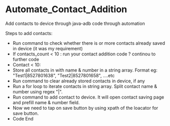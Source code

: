 # Automate_Contact_Addition
Add contacts to device through java-adb code through automation

Steps to add contacts:
- Run command to check whether there is or more contacts already saved in device (it was my requirement)
- If contacts_count < 10 : run your contact addition code ? continou to further code
- Contact < 10:
- Store all contacts in with name & number in a string array. Format eg: "Test1|8527801638", "Test2|8527801658", ....etc
- Run command to clear already stored contacts in device, if any
- Run a for loop to iterate contacts in string array. Split contact name & number using regex "|".
- Run command to add contact to device. It will open contact saving page and prefill name & number field.
- Now we need to tap on save button by using xpath of the loacator for save button.
- Code End
